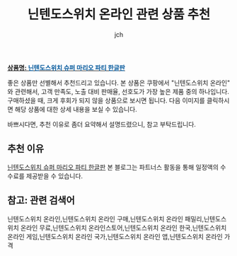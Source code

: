 ﻿---
layout: post
title: "닌텐도스위치 온라인 관련 상품 추천"
author: jch
categories: [가전제품]
tags:
  [
    닌텐도스위치 온라인,
    닌텐도스위치 온라인 구매,
    닌텐도스위치 온라인 패밀리,
    닌텐도스위치 온라인 무료,
    닌텐도스위치 온라인스토어,
    닌텐도스위치 온라인 한국,
    닌텐도스위치 온라인 게임,
    닌텐도스위치 온라인 국가,
    닌텐도스위치 온라인 앱,
    닌텐도스위치 온라인 가격,
  ]
image: https://static.coupangcdn.com/image/vendor_inventory/d273/14311941b71a080c66be3c38eb6b55cf763b245e2e307a3657c5492e95cb.png
description: "쿠팡에서 닌텐도스위치 온라인 관련 상품으로 가장 고객 선호도가 높은 제품 중 하나입니다."
---

<a href="https://link.coupang.com/re/AFFSDP?lptag=AF7868842&pageKey=1925335167&itemId=3268630173&vendorItemId=71255902014&traceid=V0-153-c8909db391bfe4ec"><b>상품명: <font color='#01579B'>닌텐도스위치 슈퍼 마리오 파티 한글판</font></b></a>

좋은 상품만 선별해서 추천드리고 있습니다.
본 상품은 쿠팡에서 "닌텐도스위치 온라인" 와 관련해서, 고객 만족도, 노출 대비 판매율, 선호도가 가장 높은 제품 중의 하나입니다.
구매하셨을 때, 크게 후회가 되지 않을 상품으로 보시면 됩니다.
다음 이미지를 클릭하시면 해당 상품에 대한 상세 내용을 보실 수 있습니다.

바쁘시다면, 추천 이유로 좀더 요약해서 설명드렸으니, 참고 부탁드립니다.

## 추천 이유

<a href="https://link.coupang.com/re/AFFSDP?lptag=AF7868842&pageKey=1925335167&itemId=3268630173&vendorItemId=71255902014&traceid=V0-153-c8909db391bfe4ec">닌텐도스위치 슈퍼 마리오 파티 한글판</a>
본 블로그는 파트너스 활동을 통해 일정액의 수수료를 제공받을 수 있습니다.

## 참고: 관련 검색어

닌텐도스위치 온라인,닌텐도스위치 온라인 구매,닌텐도스위치 온라인 패밀리,닌텐도스위치 온라인 무료,닌텐도스위치 온라인스토어,닌텐도스위치 온라인 한국,닌텐도스위치 온라인 게임,닌텐도스위치 온라인 국가,닌텐도스위치 온라인 앱,닌텐도스위치 온라인 가격
